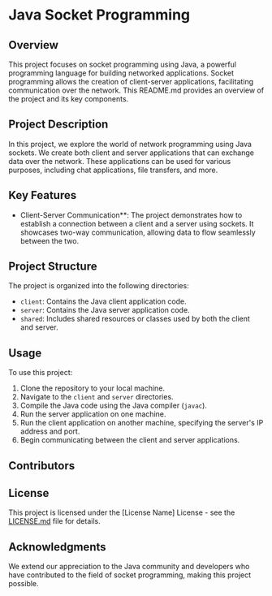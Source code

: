 # Java Socket Programming

## Overview

This project focuses on socket programming using Java, a powerful programming language for building networked applications. Socket programming allows the creation of client-server applications, facilitating communication over the network. This README.md provides an overview of the project and its key components.

## Project Description

In this project, we explore the world of network programming using Java sockets. We create both client and server applications that can exchange data over the network. These applications can be used for various purposes, including chat applications, file transfers, and more.

## Key Features

- Client-Server Communication**: The project demonstrates how to establish a connection between a client and a server using sockets. It showcases two-way communication, allowing data to flow seamlessly between the two.

## Project Structure

The project is organized into the following directories:

- `client`: Contains the Java client application code.
- `server`: Contains the Java server application code.
- `shared`: Includes shared resources or classes used by both the client and server.

## Usage

To use this project:

1. Clone the repository to your local machine.
2. Navigate to the `client` and `server` directories.
3. Compile the Java code using the Java compiler (`javac`).
4. Run the server application on one machine.
5. Run the client application on another machine, specifying the server's IP address and port.
6. Begin communicating between the client and server applications.

## Contributors

## License

This project is licensed under the [License Name] License - see the [LICENSE.md](LICENSE.md) file for details.

## Acknowledgments

We extend our appreciation to the Java community and developers who have contributed to the field of socket programming, making this project possible.

